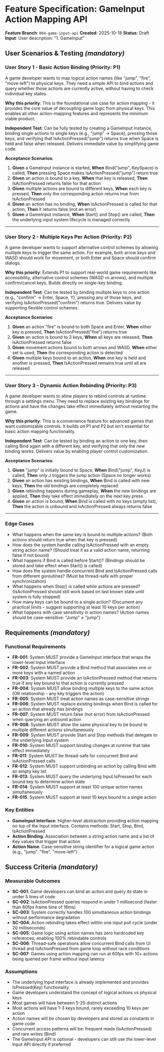 # Feature Specification: GameInput Action Mapping API

**Feature Branch**: `004-game-input-api`
**Created**: 2025-10-18
**Status**: Draft
**Input**: User description: "1. GameInput"

## User Scenarios & Testing *(mandatory)*

### User Story 1 - Basic Action Binding (Priority: P1)

A game developer wants to map logical action names (like "jump", "fire", "move-left") to physical keys. They need a simple API to bind actions and query whether those actions are currently active, without having to check individual key states.

**Why this priority**: This is the foundational use case for action mapping - it provides the core value of decoupling game logic from physical keys. This enables all other action-mapping features and represents the minimum viable product.

**Independent Test**: Can be fully tested by creating a GameInput instance, binding single actions to single keys (e.g., "jump" → Space), pressing those keys, and verifying that IsActionPressed("jump") returns true when Space is held and false when released. Delivers immediate value by simplifying game code.

**Acceptance Scenarios**:

1. **Given** a GameInput instance is started, **When** Bind("jump", KeySpace) is called, **Then** pressing Space makes IsActionPressed("jump") return true
2. **Given** an action is bound to a key, **When** that key is released, **Then** IsActionPressed returns false for that action
3. **Given** multiple actions are bound to different keys, **When** each key is pressed, **Then** only the corresponding action returns true from IsActionPressed
4. **Given** an action has no binding, **When** IsActionPressed is called for that action, **Then** it returns false (not an error)
5. **Given** a GameInput instance, **When** Start() and Stop() are called, **Then** the underlying input system lifecycle is managed correctly

---

### User Story 2 - Multiple Keys Per Action (Priority: P2)

A game developer wants to support alternative control schemes by allowing multiple keys to trigger the same action. For example, both arrow keys and WASD should work for movement, or both Enter and Space should confirm dialogs.

**Why this priority**: Extends P1 to support real-world game requirements like accessibility, alternative control schemes (WASD vs arrows), and multiple confirm/cancel keys. Builds directly on single-key binding.

**Independent Test**: Can be tested by binding multiple keys to one action (e.g., "confirm" → Enter, Space, Y), pressing any of those keys, and verifying IsActionPressed("confirm") returns true. Delivers value by supporting flexible control schemes.

**Acceptance Scenarios**:

1. **Given** an action "fire" is bound to both Space and Enter, **When** either key is pressed, **Then** IsActionPressed("fire") returns true
2. **Given** an action is bound to 3 keys, **When** all keys are released, **Then** IsActionPressed returns false
3. **Given** movement actions bound to both arrows and WASD, **When** either set is used, **Then** the corresponding action is detected
4. **Given** multiple keys bound to an action, **When** one key is held and another is pressed, **Then** IsActionPressed remains true until all are released

---

### User Story 3 - Dynamic Action Rebinding (Priority: P3)

A game developer wants to allow players to rebind controls at runtime through a settings menu. They need to replace existing key bindings for actions and have the changes take effect immediately without restarting the game.

**Why this priority**: This is a convenience feature for advanced games that want customizable controls. It builds on P1 and P2 but isn't essential for basic action mapping functionality.

**Independent Test**: Can be tested by binding an action to one key, then calling Bind again with a different key, and verifying that only the new binding works. Delivers value by enabling player control customization.

**Acceptance Scenarios**:

1. **Given** "jump" is initially bound to Space, **When** Bind("jump", KeyJ) is called, **Then** only J triggers the jump action (Space no longer works)
2. **Given** an action has existing bindings, **When** Bind is called with new keys, **Then** the old bindings are completely replaced
3. **Given** rebinding happens during gameplay, **When** the new bindings are applied, **Then** they take effect immediately on the next key press
4. **Given** an action is bound, **When** Bind is called with no keys (empty list), **Then** the action is unbound and IsActionPressed always returns false

---

### Edge Cases

- What happens when the same key is bound to multiple actions? (Both actions should return true when that key is pressed)
- How does the system handle calling IsActionPressed with an empty string action name? (Should treat it as a valid action name, returning false if not bound)
- What happens if Bind is called before Start()? (Bindings should be stored and take effect when Start() is called)
- How does the system handle concurrent Bind and IsActionPressed calls from different goroutines? (Must be thread-safe with proper synchronization)
- What happens when Stop() is called while actions are pressed? (IsActionPressed should still work based on last known state until system is fully stopped)
- How many keys can be bound to a single action? (Document any practical limits - suggest supporting at least 10 keys per action)
- What happens with case sensitivity in action names? (Action names should be case-sensitive: "Jump" ≠ "jump")

## Requirements *(mandatory)*

### Functional Requirements

- **FR-001**: System MUST provide a GameInput interface that wraps the lower-level Input interface
- **FR-002**: System MUST provide a Bind method that associates one or more keys with a named action
- **FR-003**: System MUST provide an IsActionPressed method that returns true if any key bound to that action is currently pressed
- **FR-004**: System MUST allow binding multiple keys to the same action (OR relationship - any key triggers the action)
- **FR-005**: System MUST treat action names as case-sensitive strings
- **FR-006**: System MUST replace existing bindings when Bind is called for an action that already has bindings
- **FR-007**: System MUST return false (not error) from IsActionPressed when querying an unbound action
- **FR-008**: System MUST allow the same physical key to be bound to multiple different actions simultaneously
- **FR-009**: System MUST provide Start and Stop methods that delegate to the underlying Input system
- **FR-010**: System MUST support binding changes at runtime that take effect immediately
- **FR-011**: System MUST be thread-safe for concurrent Bind and IsActionPressed calls
- **FR-012**: System MUST support unbinding an action by calling Bind with an empty key list
- **FR-013**: System MUST query the underlying Input.IsPressed for each bound key to determine action state
- **FR-014**: System MUST support at least 100 unique action names simultaneously
- **FR-015**: System MUST support at least 10 keys bound to a single action

### Key Entities

- **GameInput Interface**: Higher-level abstraction providing action mapping on top of the Input interface. Contains methods: Start, Stop, Bind, IsActionPressed
- **Action Binding**: Association between a string action name and a list of Key values that trigger that action
- **Action Name**: Case-sensitive string identifier for a logical game action (e.g., "jump", "fire", "move-left")

## Success Criteria *(mandatory)*

### Measurable Outcomes

- **SC-001**: Game developers can bind an action and query its state in under 5 lines of code
- **SC-002**: IsActionPressed queries respond in under 1 millisecond (faster than 60fps frame time of 16ms)
- **SC-003**: System correctly handles 100 simultaneous action bindings without performance degradation
- **SC-004**: Action rebinding takes effect within one input poll cycle (under 20 milliseconds)
- **SC-005**: Game logic using action names has zero hardcoded key references, enabling 100% rebindable controls
- **SC-006**: Thread-safe operations allow concurrent Bind calls from UI thread and IsActionPressed from game loop without race conditions
- **SC-007**: Games using action mapping can run at 60fps with 10+ actions being queried per frame without input latency

### Assumptions

- The underlying Input interface is already implemented and provides IsPressed(Key) functionality
- Game developers understand the concept of logical actions vs physical keys
- Most games will have between 5-20 distinct actions
- Most actions will have 1-3 keys bound, rarely exceeding 10 keys per action
- Action names will be chosen by developers and stored as constants in game code
- Concurrent access patterns will be: frequent reads (IsActionPressed) and rare writes (Bind)
- The GameInput API is optional - developers can still use the lower-level Input API directly if preferred
